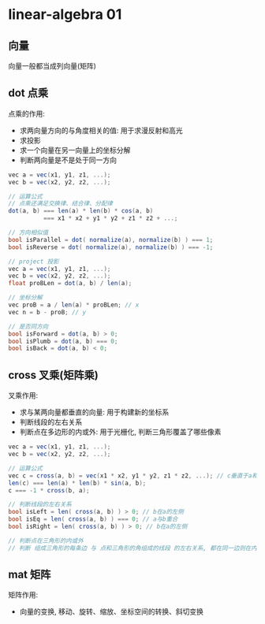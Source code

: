 # linear-algebra 01

## 向量

向量一般都当成列向量(矩阵)

## dot 点乘

点乘的作用:
- 求两向量方向的与角度相关的值: 用于求漫反射和高光
- 求投影
- 求一个向量在另一向量上的坐标分解
- 判断两向量是不是处于同一方向

```c#
vec a = vec(x1, y1, z1, ...);
vec b = vec(x2, y2, z2, ...);

// 运算公式
// 点乘还满足交换律、结合律、分配律
dot(a, b) === len(a) * len(b) * cos(a, b)
          === x1 * x2 + y1 * y2 + z1 * z2 + ...;

// 方向相似值
bool isParallel = dot( normalize(a), normalize(b) ) === 1;
bool isReverse = dot( normalize(a), normalize(b) ) === -1;

// project 投影
vec a = vec(x1, y1, z1, ...);
vec b = vec(x2, y2, z2, ...);
float proBLen = dot(a, b) / len(a);

// 坐标分解
vec proB = a / len(a) * proBLen; // x
vec n = b - proB; // y

// 是否同方向
bool isForward = dot(a, b) > 0;
bool isPlumb = dot(a, b) === 0;
bool isBack = dot(a, b) < 0;
```

## cross 叉乘(矩阵乘)

叉乘作用:
- 求与某两向量都垂直的向量: 用于构建新的坐标系
- 判断线段的左右关系
- 判断点在多边形的内或外: 用于光栅化, 判断三角形覆盖了哪些像素

```c#
vec a = vec(x1, y1, z1, ...);
vec b = vec(x2, y2, z2, ...);

// 运算公式
vec c = cross(a, b) = vec(x1 * x2, y1 * y2, z1 * z2, ...); // c垂直于a和b, 右手定则判断方向(在最常见的左手坐标系中)
len(c) === len(a) * len(b) * sin(a, b);
c === -1 * cross(b, a);

// 判断线段的左右关系
bool isLeft = len( cross(a, b) ) > 0; // b在a的左侧
bool isEq = len( cross(a, b) ) === 0; // a与b重合
bool isRight = len( cross(a, b) ) > 0; // b在a的左侧

// 判断点在三角形的内或外
// 判断 组成三角形的每条边 与 点和三角形的角组成的线段 的左右关系, 都在同一边则在内部

```

## mat 矩阵

矩阵作用:
- 向量的变换, 移动、旋转、缩放、坐标空间的转换、斜切变换

